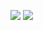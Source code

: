 ![](https://activity-graph.herokuapp.com/graph?username=wuwuwuzzzzz&theme=github)
![](https://github-readme-stats.vercel.app/api/top-langs/?username=wuwuwuzzzzz&theme=dark&layout=compact)
